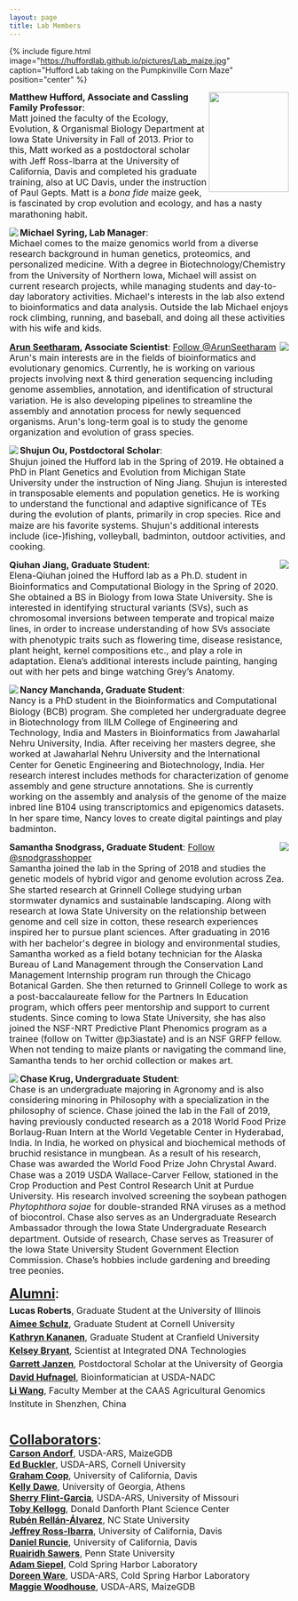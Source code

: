 ```yaml
---
layout: page
title: Lab Members
---
```


{% include figure.html image="https://huffordlab.github.io/pictures/Lab_maize.jpg" caption="Hufford Lab taking on the Pumpkinville Corn Maze" position="center" %}


<p style="line-height:1.2"><img src="https://huffordlab.github.io/pictures/Hufford_photo_shadow.png" align="right" style="width:143.6px;height:180.4px;"><font size="3"><b>Matthew Hufford, Associate and Cassling Family Professor</b>: <br>
Matt joined the faculty of the Ecology, Evolution, & Organismal Biology Department at Iowa State University in Fall of 2013. Prior to this, Matt worked as a postdoctoral scholar with Jeff Ross-Ibarra at the University of California, Davis and completed his graduate training, also at UC Davis, under the instruction of Paul Gepts. Matt is a <i>bona fide</i> maize geek, is fascinated by crop evolution and ecology, and has a nasty marathoning habit.</font></p>


<p style="line-height:1.2"><img src="https://huffordlab.github.io/pictures/Michael.jpg" align="left"><font size="3"><b>Michael Syring, Lab Manager</b>: <br>
Michael comes to the maize genomics world from a diverse research background in human genetics, proteomics, and personalized medicine. With a degree in Biotechnology/Chemistry from the University of Northern Iowa, Michael will assist on current research projects, while managing students and day-to-day laboratory activities. Michael's interests in the lab also extend to bioinformatics and data analysis. Outside the lab Michael enjoys rock climbing, running, and baseball, and doing all these activities with his wife and kids.</font></p>

<p style="line-height:1.2"><img src="https://huffordlab.github.io/pictures/Arunred.jpg" align="right"><font size="3"><b><a href="https://aseetharam.github.io" target="_blank" >Arun Seetharam</a>, Associate Scientist</b>: <a href="https://twitter.com/ArunSeetharam?ref_src=twsrc%5Etfw" class="twitter-follow-button" data-show-count="false">Follow @ArunSeetharam</a><script async src="https://platform.twitter.com/widgets.js" charset="utf-8"></script> <br>
Arun's main interests are in the fields of bioinformatics and evolutionary genomics. Currently, he is working on various projects involving next & third generation sequencing including genome assemblies, annotation, and identification of structural variation. He is also developing pipelines to streamline the assembly and annotation process for newly sequenced organisms. Arun's long-term goal is to study the genome organization and evolution of grass species.</font></p>

<p style="line-height:1.2"><img src="https://huffordlab.github.io/pictures/Shujunred.jpg" align="left"><font size="3"><b>Shujun Ou, Postdoctoral Scholar</b>: <br> Shujun joined the Hufford lab in the Spring of 2019. He obtained a PhD in Plant Genetics and Evolution from Michigan State University under the instruction of Ning Jiang. Shujun is interested in transposable elements and population genetics. He is working to understand the functional and adaptive significance of TEs during the evolution of plants, primarily in crop species. Rice and maize are his favorite systems. Shujun's additional interests include (ice-)fishing, volleyball, badminton, outdoor activities, and cooking.</font></p>

<p style="line-height:1.2"><img src="https://huffordlab.github.io/pictures/Elenared2.jpg" align="right"><font size="3"><b>Qiuhan Jiang, Graduate Student</b>: <br>
Elena-Qiuhan joined the Hufford lab as a Ph.D. student in Bioinformatics and Computational Biology in the Spring of 2020. She obtained a BS in Biology from Iowa State University. She is interested in identifying structural variants (SVs), such as chromosomal inversions between temperate and tropical maize lines, in order to increase understanding of how SVs associate with phenotypic traits such as flowering time, disease resistance, plant height, kernel compositions etc., and play a role in adaptation. Elena’s additional interests include painting, hanging out with her pets and binge watching Grey’s Anatomy.</font></p>

<p style="line-height:1.2"><img src="https://huffordlab.github.io/pictures/nancy.png" align="left"><font size="3"><b>Nancy Manchanda, Graduate Student</b>: <br>
Nancy is a PhD student in the Bioinformatics and Computational Biology (BCB) program. She completed her undergraduate degree in Biotechnology from IILM College of Engineering and Technology, India and Masters in Bioinformatics from Jawaharlal Nehru University, India. After receiving her masters degree, she worked at Jawaharlal Nehru University and the International Center for Genetic Engineering and Biotechnology, India. Her research interest includes methods for characterization of genome assembly and gene structure annotations. She is currently working on the assembly and analysis of the genome of the maize inbred line B104 using transcriptomics and epigenomics datasets. In her spare time, Nancy loves to create digital paintings and play badminton.</font></p>

<p style="line-height:1.2"><img src="https://huffordlab.github.io/pictures/Samantha_reduced2.jpg" align="right"><font size="3"><b>Samantha Snodgrass, Graduate Student</b>: <a href="https://twitter.com/snodgrasshopper?ref_src=twsrc%5Etfw" class="twitter-follow-button" data-show-count="false">Follow @snodgrasshopper</a><script async src="https://platform.twitter.com/widgets.js" charset="utf-8"></script><br>
Samantha joined the lab in the Spring of 2018 and studies the genetic models of hybrid vigor and genome evolution across Zea. She started research at Grinnell College studying urban stormwater dynamics and sustainable landscaping. Along with research at Iowa State University on the relationship between genome and cell size in cotton, these research experiences inspired her to pursue plant sciences. After graduating in 2016 with her bachelor's degree in biology and environmental studies, Samantha worked as a field botany technician for the Alaska Bureau of Land Management through the Conservation Land Management Internship program run through the Chicago Botanical Garden. She then returned to Grinnell College to work as a post-baccalaureate fellow for the Partners In Education program, which offers peer mentorship and support to current students. Since coming to Iowa State University, she has also joined the NSF-NRT Predictive Plant Phenomics program as a trainee (follow on Twitter @p3iastate) and is an NSF GRFP fellow. When not tending to maize plants or navigating the command line, Samantha tends to her orchid collection or makes art.</font></p>

<p style="line-height:1.2"><img src="https://huffordlab.github.io/pictures/Chase.jpg" align="left"><font size="3"><b>Chase Krug, Undergraduate Student</b>:<br>
Chase is an undergraduate majoring in Agronomy and is also considering minoring in Philosophy with a specialization in the philosophy of science. Chase joined the lab in the Fall of 2019, having previously conducted research as a 2018 World Food Prize Borlaug-Ruan Intern at the World Vegetable Center in Hyderabad, India. In India, he worked on physical and biochemical methods of bruchid resistance in mungbean. As a result of his research, Chase was awarded the World Food Prize John Chrystal Award. Chase was a 2019 USDA Wallace-Carver Fellow, stationed in the Crop Production and Pest Control Research Unit at Purdue University. His research involved screening the soybean pathogen <i>Phytophthora sojae</i> for double-stranded RNA viruses as a method of biocontrol. Chase also serves as an Undergraduate Research Ambassador through the Iowa State Undergraduate Research department. Outside of research, Chase serves as Treasurer of the Iowa State University Student Government Election Commission. Chase’s hobbies include gardening and breeding tree peonies.

<br>

<p style="line-height:1.5"><font size="5"><b><u>Alumni</u></b>:<br></font>
<font size="3"><b>Lucas Roberts</b>, Graduate Student at the University of Illinois<br>
<b><a href="https://www.maizegenetics.net/aimeeschulz">Aimee Schulz</a></b>, Graduate Student at Cornell University<br>
<b><a href="https://www.linkedin.com/in/kathryn-kananen-85352b109">Kathryn Kananen</a></b>, Graduate Student at Cranfield University <br>
<b><a href="https://www.linkedin.com/in/kelsey-bryant-8b468112a">Kelsey Bryant</a></b>, Scientist at Integrated DNA Technologies<br>
<b><a href="http://www.theburkelab.org/publications/">Garrett Janzen</a></b>, Postdoctoral Scholar at the University of Georgia <br>
<b><a href="https://scholar.google.com/citations?user=v5DdXM4AAAAJ&hl">David Hufnagel</a></b>, Bioinformatician at USDA-NADC<br>
<b><a href="http://agis.caas.cn/en/index.htm">Li Wang</a></b>, Faculty Member at the CAAS Agricultural Genomics Institute in Shenzhen, China<br></font>
<br>

<font size="5"><b><u>Collaborators</u></b>:<br></font>
<font size="3"><b><a href="https://www.maizegdb.org/">Carson Andorf</a></b>, USDA-ARS, MaizeGDB<br>
<b><a href="https://www.maizegenetics.net">Ed Buckler</a></b>, USDA-ARS, Cornell University<br>
<b><a href="https://gcbias.org">Graham Coop</a></b>, University of California, Davis<br>
<b><a href="https://www.dawelab.org">Kelly Dawe</a></b>, University of Georgia, Athens<br>
<b><a href="http://web.missouri.edu/~flint-garcias/">Sherry Flint-Garcia</a></b>, USDA-ARS, University of Missouri<br>
<b><a href="http://kellogglab.weebly.com/people.html">Toby Kellogg</a></b>, Donald Danforth Plant Science Center<br>
<b><a href="https://www.rrlab.org">Rubén Rellán-Álvarez</a></b>, NC State University<br>
<b><a href="https://www.rilab.org">Jeffrey Ross-Ibarra</a></b>, University of California, Davis<br>
<b><a href="https://runcielab.ucdavis.edu">Daniel Runcie</a></b>, University of California, Davis<br>
<b><a href="https://plantscience.psu.edu/directory/rjs6686">Ruairidh Sawers</a></b>, Penn State University<br>
<b><a href="http://siepellab.labsites.cshl.edu/">Adam Siepel</a></b>, Cold Spring Harbor Laboratory<br>
<b><a href="http://www.warelab.org/">Doreen Ware</a></b>, USDA-ARS, Cold Spring Harbor Laboratory<br>
<b><a href="https://www.maizegdb.org/">Maggie Woodhouse</a></b>, USDA-ARS, MaizeGDB<br></font></p>
